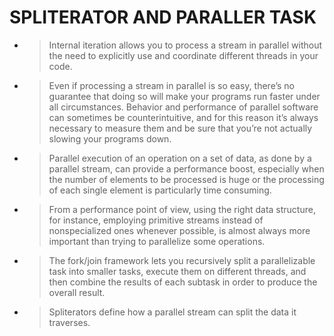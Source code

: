 # SPLITERATOR AND PARALLER TASK

- > Internal iteration allows you to process a stream in parallel without the need to explicitly use and
coordinate different threads in your code.
- > Even if processing a stream in parallel is so easy, there’s no guarantee that doing so will make your
programs run faster under all circumstances. Behavior and performance of parallel software can
sometimes be counterintuitive, and for this reason it’s always necessary to measure them and be sure
that you’re not actually slowing your programs down.
- > Parallel execution of an operation on a set of data, as done by a parallel stream, can provide a
performance boost, especially when the number of elements to be processed is huge or the processing
of each single element is particularly time consuming.
- > From a performance point of view, using the right data structure, for instance, employing primitive
streams instead of nonspecialized ones whenever possible, is almost always more important than
trying to parallelize some operations.
- > The fork/join framework lets you recursively split a parallelizable task into smaller tasks, execute
them on different threads, and then combine the results of each subtask in order to produce the
overall result.
- > Spliterators define how a parallel stream can split the data it traverses.
